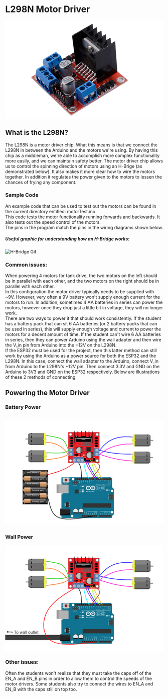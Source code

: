 # L298N Motor Driver
![L298N](l298n.jpg)

## What is the L298N?
The L298N is a motor driver chip. What this means is that we connect the L298N in between the Arduino and the motors we're using. By having this chip as a middleman, we're able to accomplish more complex functionality more easily, and we can maintain safety better. The motor driver chip allows us to control the spinning direction of motors using an H-Brige (as demonstrated below). It also makes it more clear how to wire the motors together. In addition it regulates the power given to the motors to lessen the chances of frying any component.  

### Sample Code
An example code that can be used to test out the motors can be found in the current directory entitled: motorTest.ino  
This code tests the motor functionality running forwards and backwards. It also tests out the speed control of the motors.  
The pins in the program match the pins in the wiring diagrams shown below.

##### Useful graphic for understanding how an H-Bridge works: 
![H-Bridge Gif](https://lastminuteengineers.com/wp-content/uploads/arduino/H-Bridge-Working-Motor-Direction-Control-Animation.gif)

### Common issues:
When powering 4 motors for tank drive, the two motors on the left should be in parallel with each other, and the two motors on the right should be in parallel with each other.  
In this configuration the motor driver typically needs to be supplied with ~9V. However, very often a 9V battery won't supply enough current for the motors to run. In addition, sometimes 4 AA batteries in series can power the motors, however once they drop just a little bit in voltage, they will no longer work.  
There are two ways to power it that should work consistently. If the student has a battery pack that can sit 6 AA batteries (or 2 battery packs that can be used in series), this will supply enough voltage and current to power the motors for a decent amount of time. If the student can't wire 6 AA batteries in series, then they can power Arduino using the wall adapter and then wire the V_in pin from Arduino into the +12V on the L298N.  
If the ESP32 must be used for the project, then this latter method can still work by using the Arduino as a power source for both the ESP32 and the L298N. In this case, connect the wall adapter to the Arduino, connect V_in from Arduino to the L298N's +12V pin. Then connect 3.3V and GND on the Arduino to 3V3 and GND on the ESP32 respectively.
Below are illustrations of these 2 methods of connecting: 
## Powering the Motor Driver
### Battery Power
![Battery Power](L298N_BatteryPower.png)
---
### Wall Power
![Wall Power](L298N_WallPower.png)
### Other issues:
Often the students won't realize that they must take the caps off of the EN_A and EN_B pins in order to allow them to control the speeds of the motor drivers. Some students also try to connect the wires to EN_A and EN_B with the caps still on top too. 

